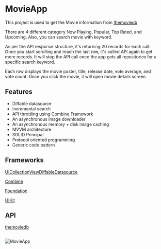 # MovieApp
This project is used to get the Movie information from [themoviedb](https://www.themoviedb.org/)  

There are 4 different category Now Playing, Popular, Top Rated, and Upcoming.
Also, you can search movie with keyword. 

As per the API response structure, it's returning 20 records for each call. Once you start scrolling and reach the last row, it's called API again to get more records. 
It will stop the API call once the app gets all repositories for a specific search keyword.

Each row displays the movie poster, title, release date, vote average, and vote count. Once you click the movie, it will open movie details screen.

## Features
* Diffable datasource
* Incremental search 
* API throttling using Combine Framework
* An asynchronous image downloader
* An asynchronous memory + disk image caching
* MVVM architecture 
* SOLID Principal
* Protocol oriented programming
* Generic code pattern

## Frameworks

[UICollectionViewDiffableDatasource](https://developer.apple.com/documentation/uikit/uicollectionviewdiffabledatasource)

[Combine](https://developer.apple.com/documentation/combine/)

[Foundation](https://developer.apple.com/documentation/foundation)

[UIKit](https://developer.apple.com/documentation/uikit/)

## API
[themoviedb](https://api.themoviedb.org)

##

![MovieApp](https://user-images.githubusercontent.com/7112264/206909690-b08dab5b-3180-4a9a-a1a8-fcf56df375c4.png)


